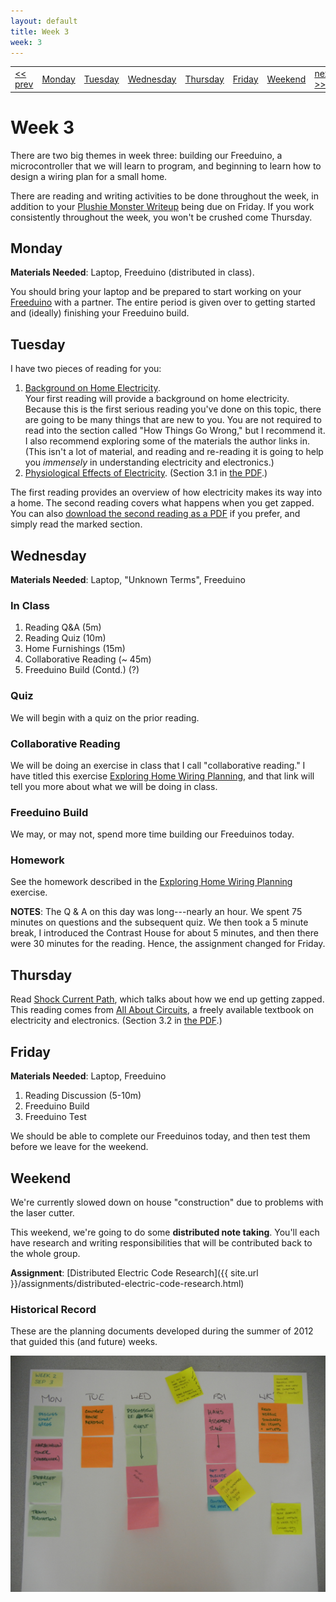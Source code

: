```yaml
---
layout: default
title: Week 3
week: 3
---
```


<table>
<tr>
	<td> <a href="w02.html">&lt;&lt; prev</a> </td>
	<td> <a href="#monday">Monday</a> </td>
	<td> <a href="#tuesday">Tuesday</a> </td>
	<td> <a href="#wednesday">Wednesday</a> </td>
	<td> <a href="#thursday">Thursday</a> </td>
	<td> <a href="#friday">Friday</a> </td>
	<td> <a href="#weekend">Weekend</a> </td>
	<td> <a href="w03.html">next &gt;&gt;</a> </td>
</tr></table>

# Week 3

There are two big themes in week three: building our Freeduino, a microcontroller that we will learn to program, and beginning to learn how to design a wiring plan for a small home. 

There are reading and writing activities to be done throughout the week, in addition to your [Plushie Monster Writeup]({{site.url}}/assignments/plushie-monster-writeup.html) being due on Friday. If you work consistently throughout the week, you won't be crushed come Thursday.

## Monday

**Materials Needed**: Laptop, Freeduino (distributed in class).

You should bring your laptop and be prepared to start working on your [Freeduino]({{site.url}}/assignments/freeduino-build.html) with a partner. The entire period is given over to getting started and (ideally) finishing your Freeduino build.

## Tuesday

I have two pieces of reading for you:

1. [Background on Home Electricity](http://www.thecircuitdetective.com/bkgrd.htm). <br/>
Your first reading will provide a background on home electricity. Because this is the first serious reading you've done on this topic, there are going to be many things that are new to you. You are not required to read into the section called "How Things Go Wrong," but I recommend it. I also recommend exploring some of the materials the author links in. (This isn't a lot of material, and reading and re-reading it is going to help you *immensely* in understanding electricity and electronics.)
1. [Physiological Effects of Electricity](http://www.allaboutcircuits.com/vol_1/chpt_3/2.html). (Section 3.1 in [the PDF](http://www.allaboutcircuits.com/pdf/DC.pdf).)

The first reading provides an overview of how electricity makes its way into a home. The second reading covers what happens when you get zapped. You can also [download the second reading as a PDF](http://www.allaboutcircuits.com/pdf/DC.pdf) if you prefer, and simply read the marked section. 

## Wednesday

**Materials Needed**: Laptop, "Unknown Terms", Freeduino



### In Class

1. Reading Q&A (5m)
1. Reading Quiz (10m)
1. Home Furnishings (15m)
1. Collaborative Reading (~ 45m)
1. Freeduino Build (Contd.) (?)

### Quiz 

We will begin with a quiz on the prior reading.

### Collaborative Reading

We will be doing an exercise in class that I call "collaborative reading." I have titled this exercise [Exploring Home Wiring Planning]({{site.url}}/assignments/exploring-home-wiring-planning.html), and that link will tell you more about what we will be doing in class.

### Freeduino Build

We may, or may not, spend more time building our Freeduinos today.

### Homework

See the homework described in the [Exploring Home Wiring Planning]({{site.url}}/assignments/exploring-home-wiring-planning.html) exercise.

**NOTES**: The Q & A on this day was long---nearly an hour. We spent 75 minutes on questions and the subsequent quiz. We then took a 5 minute break, I introduced the Contrast House for about 5 minutes, and then there were 30 minutes for the reading. Hence, the assignment changed for Friday. 


## Thursday

Read [Shock Current Path](http://www.allaboutcircuits.com/vol_1/chpt_3/3.html), which talks about how we end up getting zapped. This reading comes from [All About Circuits](http://www.allaboutcircuits.com/), a freely available textbook on electricity and electronics. (Section 3.2 in [the PDF](http://www.allaboutcircuits.com/pdf/DC.pdf).)

## Friday

**Materials Needed**: Laptop, Freeduino

1. Reading Discussion (5-10m)
1. Freeduino Build
1. Freeduino Test

We should be able to complete our Freeduinos today, and then test them before we leave for the weekend.

## Weekend

We're currently slowed down on house "construction" due to problems with the laser cutter.

This weekend, we're going to do some <strong>distributed note taking</strong>. You'll each have research and writing responsibilities that will be contributed back to the whole group. 

**Assignment**: [Distributed Electric Code Research]({{ site.url }}/assignments/distributed-electric-code-research.html)


### Historical Record

These are the planning documents developed during the summer of 2012 that guided this (and future) weeks.

<p align="center"> 
	<img src="images/w02-600.png" alt="Week 0"/>
</p>

